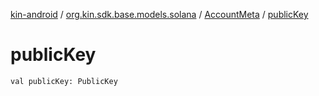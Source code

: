 [kin-android](../../index.md) / [org.kin.sdk.base.models.solana](../index.md) / [AccountMeta](index.md) / [publicKey](./public-key.md)

# publicKey

`val publicKey: PublicKey`